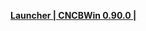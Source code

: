 **[Launcher | CNCBWin 0.90.0 |  ](http://bhrpg-prod.oss-accelerate.aliyuncs.com/client/cn/20230202112711_Gqh20JqTKF8yCY7c/StarRail_setup_20230202111954.exe)**
